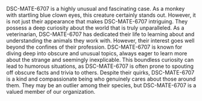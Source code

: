 DSC-MATE-6707 is a highly unusual and fascinating case. As a monkey with startling blue clown eyes, this creature certainly stands out. However, it is not just their appearance that makes DSC-MATE-6707 intriguing. They possess a deep curiosity about the world that is truly unparalleled. As a veterinarian, DSC-MATE-6707 has dedicated their life to learning about and understanding the animals they work with. However, their interest goes well beyond the confines of their profession. DSC-MATE-6707 is known for diving deep into obscure and unusual topics, always eager to learn more about the strange and seemingly inexplicable. This boundless curiosity can lead to humorous situations, as DSC-MATE-6707 is often prone to spouting off obscure facts and trivia to others. Despite their quirks, DSC-MATE-6707 is a kind and compassionate being who genuinely cares about those around them. They may be an outlier among their species, but DSC-MATE-6707 is a valued member of our organization.